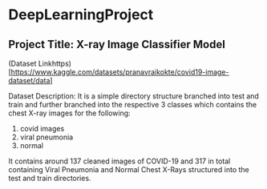 # DeepLearningProject
## Project Title: X-ray Image Classifier Model 

(Dataset Linkhttps)[https://www.kaggle.com/datasets/pranavraikokte/covid19-image-dataset/data]

Dataset Description: 
It is a simple directory structure branched into test and train and further branched into the respective 3 classes which contains the chest X-ray images for the following:
1. covid images
2. viral pneumonia
3. normal

It contains around 137 cleaned images of COVID-19 and 317 in total containing Viral Pneumonia and Normal Chest X-Rays structured into the test and train directories.
